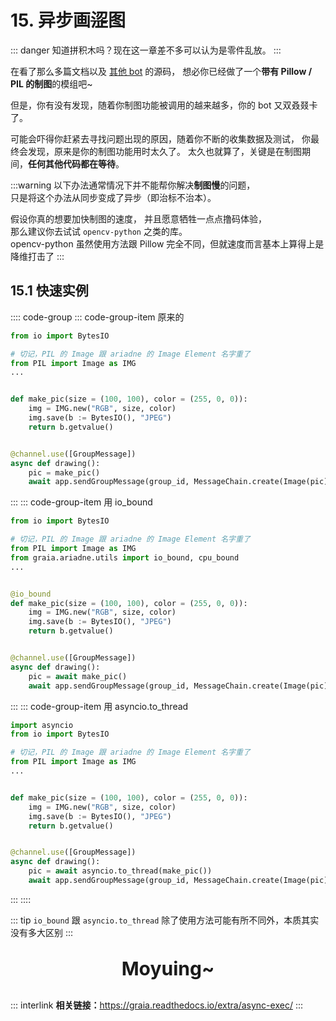 # 15. 异步画~~涩~~图

::: danger
知道拼积木吗？现在这一章差不多可以认为是零件乱放。
:::

在看了那么多篇文档以及 [其他 bot](../appendix/awesome_bot.md) 的源码，
想必你已经做了一个**带有 Pillow / PIL 的制图**的模组吧~

但是，你有没有发现，随着你制图功能被调用的越来越多，你的 bot 又双叒叕卡了。

可能会吓得你赶紧去寻找问题出现的原因，随着你不断的收集数据及测试，
你最终会发现，原来是你的制图功能用时太久了。
太久也就算了，关键是在制图期间，**任何其他代码都在等待**。

:::warning
以下办法通常情况下并不能帮你解决**制图慢**的问题，  
只是将这个办法从同步变成了异步（即治标不治本）。

假设你真的想要加快制图的速度，
并且愿意牺牲一点点撸码体验，  
那么建议你去试试 `opencv-python` 之类的库。<br/><Curtain type="warning"> opencv-python 虽然使用方法跟 Pillow 完全不同，但就速度而言基本上算得上是降维打击了</Curtain>
:::

## 15.1 快速实例

:::: code-group
::: code-group-item 原来的

``` python
from io import BytesIO

# 切记，PIL 的 Image 跟 ariadne 的 Image Element 名字重了
from PIL import Image as IMG
...


def make_pic(size = (100, 100), color = (255, 0, 0)):
    img = IMG.new("RGB", size, color)
    img.save(b := BytesIO(), "JPEG")
    return b.getvalue()


@channel.use([GroupMessage])
async def drawing():
    pic = make_pic()
    await app.sendGroupMessage(group_id, MessageChain.create(Image(pic)))

```

:::
::: code-group-item 用 io_bound

``` python
from io import BytesIO

# 切记，PIL 的 Image 跟 ariadne 的 Image Element 名字重了
from PIL import Image as IMG
from graia.ariadne.utils import io_bound, cpu_bound
...


@io_bound
def make_pic(size = (100, 100), color = (255, 0, 0)):
    img = IMG.new("RGB", size, color)
    img.save(b := BytesIO(), "JPEG")
    return b.getvalue()


@channel.use([GroupMessage])
async def drawing():
    pic = await make_pic()
    await app.sendGroupMessage(group_id, MessageChain.create(Image(pic)))
```

:::
::: code-group-item 用 asyncio.to_thread

``` python
import asyncio
from io import BytesIO

# 切记，PIL 的 Image 跟 ariadne 的 Image Element 名字重了
from PIL import Image as IMG
...


def make_pic(size = (100, 100), color = (255, 0, 0)):
    img = IMG.new("RGB", size, color)
    img.save(b := BytesIO(), "JPEG")
    return b.getvalue()


@channel.use([GroupMessage])
async def drawing():
    pic = await asyncio.to_thread(make_pic())
    await app.sendGroupMessage(group_id, MessageChain.create(Image(pic)))
```

:::
::::

::: tip
`io_bound` 跟 `asyncio.to_thread` 除了使用方法可能有所不同外，本质其实没有多大区别
:::

<p align="center" style="font-size: 30px"><strong>Moyuing~</strong></p>

<Loading></Loading>

::: interlink
**相关链接：**<https://graia.readthedocs.io/extra/async-exec/>
:::

